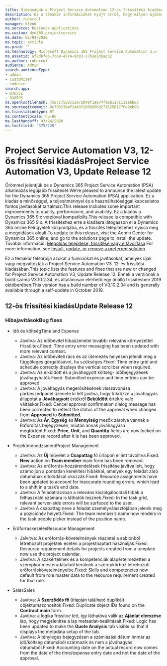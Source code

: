 ```yaml
---
title: Újdonságok a Project Service Automation 12-es frissítési kiadásának V3 változatában
description: Ez a témakör információkat nyújt arról, hogy milyen újdonságok és változások vannak a Project Service Automation 12-ös frissítési kiadásának V3 verziójában.
author: ruhercul
manager: kfend
ms.service: business-applications
ms.custom: dyn365-projectservice
ms.date: 02/04/2020
ms.topic: article
ms.prod: ''
ms.technology: Microsoft Dynamics 365 Project Service Automation 3.x
ms.assetid: af8dbfe3-7ce9-4374-9c03-17b2e1d6ac32
ms.author: ruhercul
audience: Admin
search.audienceType:
- admin
- customizer
- enduser
search.app:
- D365CE
- D365PS
ms.openlocfilehash: 758717562c12a72848f1a874fa8b1171139ebb0c
ms.sourcegitcommit: 8c786230ef2a497280885b827162561776e2eb00
ms.translationtype: HT
ms.contentlocale: hu-HU
ms.lasthandoff: 03/24/2020
ms.locfileid: "3752226"
---
```

# <a name="project-service-automation-v3-update-release-12"></a><span data-ttu-id="3c324-103">Project Service Automation V3, 12-ös frissítési kiadás</span><span class="sxs-lookup"><span data-stu-id="3c324-103">Project Service Automation V3, Update Release 12</span></span>
<span data-ttu-id="3c324-104">Örömmel jelentjük be a Dynamics 365 Project Service Automation (PSA) alkalmazás legújabb frissítését.</span><span class="sxs-lookup"><span data-stu-id="3c324-104">We’re pleased to announce the latest update for the Dynamics 365 Project Service Automation (PSA) application.</span></span> <span data-ttu-id="3c324-105">Ez a kiadás a minőséggel, a teljesítménnyel és a használhatósággal kapcsolatos fontos javításokat tartalmaz.</span><span class="sxs-lookup"><span data-stu-id="3c324-105">This release includes some important improvements to quality, performance, and usability.</span></span> <span data-ttu-id="3c324-106">Ez a kiadás a Dynamics 365 9.x verzióval kompatibilis.</span><span class="sxs-lookup"><span data-stu-id="3c324-106">This release is compatible with Dynamics 365 9.x.</span></span> <span data-ttu-id="3c324-107">A frissítéshez erre a kiadásra látogasson el a Dynamics 365 online Felügyeleti központjába, és a frissítés telepítéséhez nyissa meg a megoldások oldalt.</span><span class="sxs-lookup"><span data-stu-id="3c324-107">To update to this release, visit the Admin Center for Dynamics 365 online, and go to the solutions page to install the update.</span></span> <span data-ttu-id="3c324-108">További információ: [Megoldás telepítése, frissítése vagy eltávolítása](https://docs.microsoft.com/power-platform/admin/install-remove-preferred-solution).</span><span class="sxs-lookup"><span data-stu-id="3c324-108">For more information, see [Install, update, or remove a preferred solution](https://docs.microsoft.com/power-platform/admin/install-remove-preferred-solution).</span></span>

<span data-ttu-id="3c324-109">Ez a témakör felsorolja azokat a funkciókat és javításokat, amelyek újak vagy megváltoztak a Project Service Automation V3. 12-es frissítési kiadásában.</span><span class="sxs-lookup"><span data-stu-id="3c324-109">This topic lists the features and fixes that are new or changed for Project Service Automation V3, Update Release 12.</span></span> <span data-ttu-id="3c324-110">Ennek a verziónak a build száma V3.10.2.34, és általánosan elérhető egy önálló frissítésben 2019 októberében.</span><span class="sxs-lookup"><span data-stu-id="3c324-110">This version has a build number of V3.10.2.34 and is generally available through a self-update in October 2019.</span></span>

## <a name="update-release-12"></a><span data-ttu-id="3c324-111">12-ös frissítési kiadás</span><span class="sxs-lookup"><span data-stu-id="3c324-111">Update Release 12</span></span>

### <a name="bug-fixes"></a><span data-ttu-id="3c324-112">Hibajavítások</span><span class="sxs-lookup"><span data-stu-id="3c324-112">Bug fixes</span></span>

- <span data-ttu-id="3c324-113">Idő és költség</span><span class="sxs-lookup"><span data-stu-id="3c324-113">Time and Expense</span></span>

    - <span data-ttu-id="3c324-114">Javítva: Az időbevitel hibaüzenetei további releváns környezettel frissültek.</span><span class="sxs-lookup"><span data-stu-id="3c324-114">Fixed: Time entry error messaging has been updated with more relevant context.</span></span>
    - <span data-ttu-id="3c324-115">Javítva: Az időbeviteli rács és az ütemezés helyesen jeleníti meg a függőleges görgetősávot, ha szükséges.</span><span class="sxs-lookup"><span data-stu-id="3c324-115">Fixed: Time entry grid and schedule correctly displays the vertical scrollbar when required.</span></span>
    - <span data-ttu-id="3c324-116">Javítva: Az elküldött és a jóváhagyott költség- időbejegyzések jóváhagyhatók.</span><span class="sxs-lookup"><span data-stu-id="3c324-116">Fixed: Submitted expense and time entries can be approved.</span></span>
    - <span data-ttu-id="3c324-117">Javítva: A jóváhagyás megerősítésének visszavonása párbeszédpanel üzenete ki lett javítva, hogy tükrözze a jóváhagyás állapotát a **Jóváhagyott** értékről **Beküldött** értékre való váltáskor.</span><span class="sxs-lookup"><span data-stu-id="3c324-117">Fixed: Cancel approval confirmation dialog message has been corrected to reflect the status of the approval when changed from **Approved** to **Submitted**.</span></span>
    - <span data-ttu-id="3c324-118">Javítva: Az **Ár**, **Egység** és **Mennyiség** mezők zárolva vannak a Ráfordítás bejegyzésen, miután annak jóváhagyása megtörtént.</span><span class="sxs-lookup"><span data-stu-id="3c324-118">Fixed: **Price**, **Unit**, and **Quantity** fields are now locked on the Expense record after it is has been approved.</span></span>

- <span data-ttu-id="3c324-119">Projektmenedzsment</span><span class="sxs-lookup"><span data-stu-id="3c324-119">Project Management</span></span>

    - <span data-ttu-id="3c324-120">Javítva: Az **Új** művelet a **Csapattag** fő űrlapon el lett távolítva.</span><span class="sxs-lookup"><span data-stu-id="3c324-120">Fixed: **New** action on **Team member** main form has been removed.</span></span>
    - <span data-ttu-id="3c324-121">Javítva: Az erőforrás-hozzárendelések frissítése javítva lett, hogy számoljon a pontatlan kerekítési hibákkal, amelyek egy feladat záró dátumának eltolódását okozzák.</span><span class="sxs-lookup"><span data-stu-id="3c324-121">Fixed: Resource assignments have been updated to account for inaccurate rounding errors, which lead to a shift in a task’s end date.</span></span>
    - <span data-ttu-id="3c324-122">Javítva: A feladatrácsban a releváns kiszolgálóoldali hibák a felhasználó számára is láthatók lesznek.</span><span class="sxs-lookup"><span data-stu-id="3c324-122">Fixed: In the task grid, relevant server-side errors will be surfaced to the user.</span></span>
    - <span data-ttu-id="3c324-123">Javítva A csapattag neve a feladat személyválasztójában jelenik meg a pozíciónév helyett.</span><span class="sxs-lookup"><span data-stu-id="3c324-123">Fixed: The team member’s name now renders in the task people picker instead of the position name.</span></span>

- <span data-ttu-id="3c324-124">Erőforráskezelés</span><span class="sxs-lookup"><span data-stu-id="3c324-124">Resource Management</span></span>

    - <span data-ttu-id="3c324-125">Jaívítva: Az erőforrás-követelmények részletei a sablonból létrehozott projektek esetén a projektnaptárt használják.</span><span class="sxs-lookup"><span data-stu-id="3c324-125">Fixed: Resource requirement details for projects created from a template now use the project calendar.</span></span>
    - <span data-ttu-id="3c324-126">Javítva: A szakértelmek és a kompetenciák alapértelmezetten a szerepkör mesteradataiból kerülnek a szerepkörhöz létrehozott erőforráskövetelményeibe.</span><span class="sxs-lookup"><span data-stu-id="3c324-126">Fixed: Skills and competencies now default from role master data to the resource requirement created for that role.</span></span>

- <span data-ttu-id="3c324-127">Sales</span><span class="sxs-lookup"><span data-stu-id="3c324-127">Sales</span></span>

    - <span data-ttu-id="3c324-128">Javítva: A **Szerződés fő** űrlapján található duplikált objektumazonosítók.</span><span class="sxs-lookup"><span data-stu-id="3c324-128">Fixed: Duplicate object IDs found on the **Contract main** form.</span></span>
    - <span data-ttu-id="3c324-129">Javítva: a logika frissítve lett, így láthatóvá válik az **Ajánlat elemzése** lap, hogy megjelenítse a lap metaadat-beállításait.</span><span class="sxs-lookup"><span data-stu-id="3c324-129">Fixed: Logic has been updated to make the **Quote Analysis** tab visible so that it displays the metadata setup of the tab.</span></span>
    - <span data-ttu-id="3c324-130">Javítva: A tényleges bejegyzésen a számlázási dátum immár az idő/költség dátumából származik és nem a jóváhagyás dátumából.</span><span class="sxs-lookup"><span data-stu-id="3c324-130">Fixed: Accounting date on the actual record now comes from the date of the time/expense entry date and not the date of the approval.</span></span>
